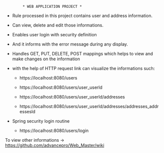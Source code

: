             * WEB APPLICATION PROJECT *

* Rule processed in this project contains user and address information. 

* Can view, delete and edit those informations.

* Enables user login with security definition

* And it informs with the error message during any display.

* Handles GET, PUT, DELETE, POST mappings which helps to view and make changes on the information

* with the help of HTTP request link can visualize the informations such:

  - https://localhost:8080/users 
  
  - https://localhost:8080/users/user_userId 
  
  - https://localhost:8080/users/user_userId/addresses
  
  - https://localhost:8080/users/user_userId/addresses/addresses_addressesId
 

* Spring security login routine
  - https://localhost:8080/users/login

To view other informations -> https://github.com/advancepro/Web_Master/wiki

